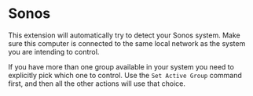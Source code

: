 # Sonos

This extension will automatically try to detect your Sonos system. Make sure this computer is connected to the same local network
as the system you are intending to control.

If you have more than one group available in your system you need to explicitly pick which one to control. Use the `Set Active Group` command first, and then all the other actions will use that choice.
